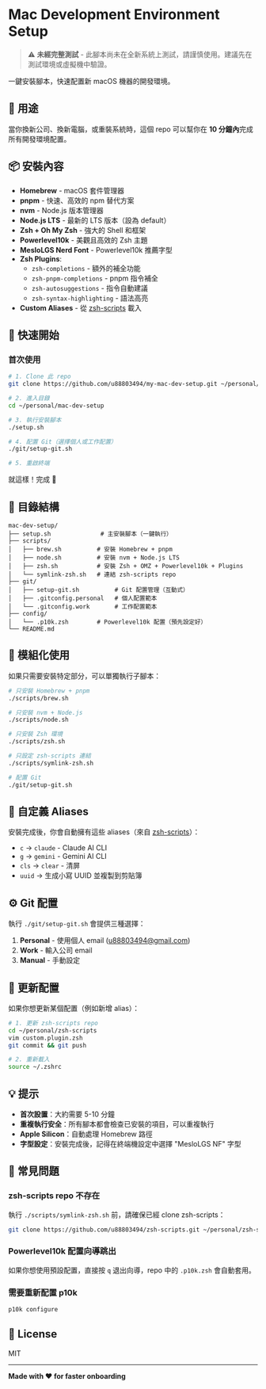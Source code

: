 # Mac Development Environment Setup

> ⚠️ **未經完整測試** - 此腳本尚未在全新系統上測試，請謹慎使用。建議先在測試環境或虛擬機中驗證。

一鍵安裝腳本，快速配置新 macOS 機器的開發環境。

## 🎯 用途

當你換新公司、換新電腦，或重裝系統時，這個 repo 可以幫你在 **10 分鐘內**完成所有開發環境配置。

## 📦 安裝內容

- **Homebrew** - macOS 套件管理器
- **pnpm** - 快速、高效的 npm 替代方案
- **nvm** - Node.js 版本管理器
- **Node.js LTS** - 最新的 LTS 版本（設為 default）
- **Zsh + Oh My Zsh** - 強大的 Shell 和框架
- **Powerlevel10k** - 美觀且高效的 Zsh 主題
- **MesloLGS Nerd Font** - Powerlevel10k 推薦字型
- **Zsh Plugins**:
  - `zsh-completions` - 額外的補全功能
  - `zsh-pnpm-completions` - pnpm 指令補全
  - `zsh-autosuggestions` - 指令自動建議
  - `zsh-syntax-highlighting` - 語法高亮
- **Custom Aliases** - 從 [zsh-scripts](https://github.com/u88803494/zsh-scripts) 載入

## 🚀 快速開始

### 首次使用

```bash
# 1. Clone 此 repo
git clone https://github.com/u88803494/my-mac-dev-setup.git ~/personal/mac-dev-setup

# 2. 進入目錄
cd ~/personal/mac-dev-setup

# 3. 執行安裝腳本
./setup.sh

# 4. 配置 Git（選擇個人或工作配置）
./git/setup-git.sh

# 5. 重啟終端
```

就這樣！完成 🎉

## 📁 目錄結構

```
mac-dev-setup/
├── setup.sh              # 主安裝腳本（一鍵執行）
├── scripts/
│   ├── brew.sh          # 安裝 Homebrew + pnpm
│   ├── node.sh          # 安裝 nvm + Node.js LTS
│   ├── zsh.sh           # 安裝 Zsh + OMZ + Powerlevel10k + Plugins
│   └── symlink-zsh.sh   # 連結 zsh-scripts repo
├── git/
│   ├── setup-git.sh          # Git 配置管理（互動式）
│   ├── .gitconfig.personal   # 個人配置範本
│   └── .gitconfig.work       # 工作配置範本
├── config/
│   └── .p10k.zsh        # Powerlevel10k 配置（預先設定好）
└── README.md
```

## 🔧 模組化使用

如果只需要安裝特定部分，可以單獨執行子腳本：

```bash
# 只安裝 Homebrew + pnpm
./scripts/brew.sh

# 只安裝 nvm + Node.js
./scripts/node.sh

# 只安裝 Zsh 環境
./scripts/zsh.sh

# 只設定 zsh-scripts 連結
./scripts/symlink-zsh.sh

# 配置 Git
./git/setup-git.sh
```

## 📝 自定義 Aliases

安裝完成後，你會自動擁有這些 aliases（來自 [zsh-scripts](https://github.com/u88803494/zsh-scripts)）：

- `c` → `claude` - Claude AI CLI
- `g` → `gemini` - Gemini AI CLI
- `cls` → `clear` - 清屏
- `uuid` → 生成小寫 UUID 並複製到剪貼簿

## ⚙️ Git 配置

執行 `./git/setup-git.sh` 會提供三種選擇：

1. **Personal** - 使用個人 email (u88803494@gmail.com)
2. **Work** - 輸入公司 email
3. **Manual** - 手動設定

## 🔄 更新配置

如果你想更新某個配置（例如新增 alias）：

```bash
# 1. 更新 zsh-scripts repo
cd ~/personal/zsh-scripts
vim custom.plugin.zsh
git commit && git push

# 2. 重新載入
source ~/.zshrc
```

## 💡 提示

- **首次設置**：大約需要 5-10 分鐘
- **重複執行安全**：所有腳本都會檢查已安裝的項目，可以重複執行
- **Apple Silicon**：自動處理 Homebrew 路徑
- **字型設定**：安裝完成後，記得在終端機設定中選擇 "MesloLGS NF" 字型

## 🐛 常見問題

### zsh-scripts repo 不存在

執行 `./scripts/symlink-zsh.sh` 前，請確保已經 clone zsh-scripts：

```bash
git clone https://github.com/u88803494/zsh-scripts.git ~/personal/zsh-scripts
```

### Powerlevel10k 配置向導跳出

如果你想使用預設配置，直接按 `q` 退出向導，repo 中的 `.p10k.zsh` 會自動套用。

### 需要重新配置 p10k

```bash
p10k configure
```

## 📄 License

MIT

---

**Made with ❤️ for faster onboarding**
